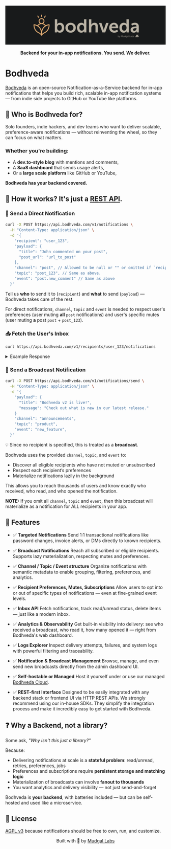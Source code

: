 <p align="center">
  <img src="./.github/screenshots/banner.png" alt="Bodhveda banner" />

</p>

<p align="center"><strong>Backend for your in-app notifications. You send. We deliver.</strong></p>

# Bodhveda

[Bodhveda](https://bodhveda.com/) is an open-source Notification-as-a-Service backend for in-app notifications that helps you build rich, scalable in-app notification systems — from indie side projects to GitHub or YouTube like platforms.

## 🧠 Who is Bodhveda for?

Solo founders, indie hackers, and dev teams who want to deliver scalable, preference-aware notifications — without reinventing the wheel, so they can focus on what matters.

### Whether you're building:

-   A **dev.to-style blog** with mentions and comments,
-   A **SaaS dashboard** that sends usage alerts,
-   Or a **large scale platform** like GitHub or YouTube,

**Bodhveda has your backend covered.**

## 🚀 How it works? It's just a [REST API](docs/API.md).

### 🎯 Send a Direct Notification

```bash
curl -X POST https://api.bodhveda.com/v1/notifications \
  -H "Content-Type: application/json" \
  -d '{
    "recipient": "user_123",
    "payload": {
      "title": "John commented on your post",
      "post_url": "url_to_post"
    },
    "channel": "post", // Allowed to be null or "" or omitted if `recipient` provided.
    "topic": "post_123", // Same as above.
    "event": "post.new_comment" // Same as above
  }'
```

Tell us **who** to send it to (`recipient`) and **what** to send (`payload`) — Bodhveda takes care of the rest.

For direct notifications, `channel`, `topic` and `event` is needed to respect user's preferences (user muting **all** `post` notifications) and user's specific mutes (user muting **a** post `post` + `post_123`).

### 📥 Fetch the User's Inbox

```bash
curl https://api.bodhveda.com/v1/recipients/user_123/notifications
```

<details><summary>Example Response</summary>

> Notification delivered to the Recipient.

```json
[
    {
        "payload": {
            "title": "John commented on your post",
            "post_url": "url_to_post"
        },
        "read": false,
        "created_at": "2025-07-30T14:00:00Z",
        "delivered_at": "2025-07-30T14:00:02Z"
    }
]
```

</details>

### 📣 Send a Broadcast Notification

```bash
curl -X POST https://api.bodhveda.com/v1/notifications/send \
  -H "Content-Type: application/json" \
  -d '{
    "payload": {
      "title": "Bodhveda v2 is live!",
      "message": "Check out what is new in our latest release."
    }
    "channel": "announcements",
    "topic": "product",
    "event": "new_feature",
  }'
```

💡 Since no recipient is specified, this is treated as a **broadcast**.

Bodhveda uses the provided `channel`, `topic`, and `event` to:

-   Discover all eligible recipients who have not muted or unsubscribed
-   Respect each recipient’s preferences
-   Materialize notifications lazily in the background

This allows you to reach thousands of users and know exactly who received, who read, and who opened the notification.

**NOTE:** If you omit all `channel`, `topic` and `event`, then this broadcast will materialize as a notification for ALL recipients in your app.

## 🧩 Features

-   ✅ **Targeted Notifications**
    Send 1:1 transactional notifications like password changes, invoice alerts, or DMs directly to known recipients.

-   ✅ **Broadcast Notifications**
    Reach all subscribed or eligible recipients. Supports lazy materialization, respecting mutes and preferences.

-   ✅ **Channel / Topic / Event structure**
    Organize notifications with semantic metadata to enable grouping, filtering, preferences, and analytics.

-   ✅ **Recipient Preferences, Mutes, Subscriptions**
    Allow users to opt into or out of specific types of notifications — even at fine-grained event levels.

-   ✅ **Inbox API**
    Fetch notifications, track read/unread status, delete items — just like a modern inbox.

-   ✅ **Analytics & Observability**
    Get built-in visibility into delivery: see who received a broadcast, who read it, how many opened it — right from Bodhveda's web dashboard.

-   ✅ **Logs Explorer**
    Inspect delivery attempts, failures, and system logs with powerful filtering and traceability.

-   ✅ **Notification & Broadcast Management**
    Browse, manage, and even send new broadcasts directly from the admin dashboard UI.

-   ✅ **Self-hostable or Managed**
    Host it yourself under or use our managed [Bodhveda Cloud](https://bodhveda.com/).

-   ✅ **REST-first Interface**
    Designed to be easily integrated with any backend stack or frontend UI via HTTP REST APIs. We strongly recommend using our in-house SDKs. They simplify the integration process and make it incredibly easy to get started with Bodhveda.

## ❓ Why a Backend, not a library?

Some ask, _"Why isn't this just a library?"_

Because:

-   Delivering notifications at scale is a **stateful problem**: read/unread, retries, preferences, jobs
-   Preferences and subscriptions require **persistent storage and matching logic**
-   Materialization of broadcasts can involve **fanout to thousands**
-   You want analytics and delivery visibility — not just send-and-forget

Bodhveda is **your backend**, with batteries included — but can be self-hosted and used like a microservice.

## 📜 License

[AGPL v3](LICENSE) because notifications should be free to own, run, and customize.

<p align="center">
  Built with 💙 by <a href="https://mudgallabs.com" target="_blank">Mudgal Labs</a>
</p>
